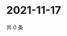 # 2021-11-17

共 0 条

<!-- BEGIN WEIBO -->
<!-- 最后更新时间 Wed Nov 17 2021 22:08:24 GMT+0800 (China Standard Time) -->

<!-- END WEIBO -->
